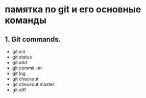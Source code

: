# памятка по git и его основные команды

## 1. Git commands.
* git init
* git status
* git add
* git commit -m
* git log
* git checkout
* git checkout master
* git diff


